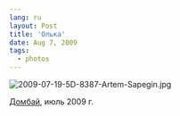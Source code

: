 ```yaml
---
lang: ru
layout: Post
title: 'Олька'
date: Aug 7, 2009
tags:
  - photos
---
```


![2009-07-19-5D-8387-Artem-Sapegin.jpg](photo://414)

[Домбай](http://morning.photos/albums/dombai/ "Домбайские фотографии"), июль 2009 г.
